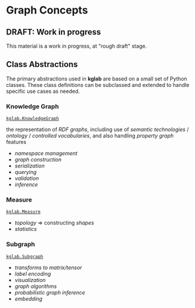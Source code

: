# Graph Concepts

## DRAFT: Work in progress

This material is a work in progress, at "rough draft" stage.


## Class Abstractions

The primary abstractions used in **kglab** are based on a small set of
Python classes.
These class definitions can be subclassed and extended to handle
specific use cases as needed.


### Knowledge Graph

[`kglab.KnowledgeGraph`](../ref/#knowledgegraph-class)

the representation of *RDF graphs*,
including use of *semantic technologies* / *ontology* / *controlled vocabularies*,
and also handling *property graph* features

  * *namespace management*
  * *graph construction*
  * *serialization*
  * *querying*
  * *validation*
  * *inference*


### Measure

[`kglab.Measure`](../ref/#measure-class)

  * *topology* => constructing *shapes*
  * *statistics*


### Subgraph

[`kglab.Subgraph`](../ref/#subgraph-class)

  * *transforms to matrix/tensor*
  * *label encoding*
  * *visualization*
  * *graph algorithms*
  * *probabilistic graph inference*
  * *embedding*
